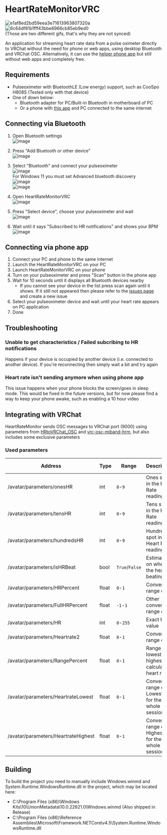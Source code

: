 # HeartRateMonitorVRC
![e1af8ed2bd59eea3e71613963807320a](https://github.com/user-attachments/assets/7edd955b-0d67-40cf-9ad3-17d99960ae6b)\
![6c64df81b1fff43bbe6966cb85eb9ed0](https://github.com/user-attachments/assets/577995e1-a97d-467e-ba65-c2b7d6b1e7f7)\
(Those are two different gifs, that's why they are not synced)

An application for streaming heart rate data from a pulse oximeter directly to VRChat without the need for phone or web apps, using desktop Bluetooth and VRChat OSC. Alternatively, it can use the [helper phone app](https://github.com/DangerKiddy/AndroidHeartRateMonitorVRC) but still without web apps and completely free.

## Requirements
- Pulseoximeter with BluetoothLE (Low energy) support, such as CooSpo H808S (Tested only with that device)
- One of down below:
  - Bluetooth adapter for PC/Built-in Bluetooth in motherboard of PC
  - Or a phone with [this app](https://github.com/DangerKiddy/AndroidHeartRateMonitorVRC) and PC connected to the same internet
  
## Connecting via Bluetooth
1. Open Bluetooth settings\
![image](https://github.com/user-attachments/assets/3b259898-fb43-4bc2-8c2b-a12200d68541)
2. Press "Add Bluetooth or other device"\
![image](https://github.com/user-attachments/assets/c98dfda8-ed66-41c8-9ebc-2fccf2b297db)
3. Select "Bluetooth" and connect your pulseoximeter\
![image](https://github.com/user-attachments/assets/27b27978-246f-4d32-a929-4e5cc1329226)
\
For Windows 11 you must set Advanced bluetooth discovery\
![image](https://github.com/user-attachments/assets/99cc838f-33c1-413e-bdb6-5b6bd0903a02)
\
![image](https://github.com/user-attachments/assets/b8689d3b-2438-49e4-b231-0220a1a053b8)
5. Open HeartRateMonitorVRC\
![image](https://github.com/user-attachments/assets/429bb415-a4cd-47a3-b802-13b7df5e4cb0)

6. Press "Select device", choose your pulseoximeter and wait\
![image](https://github.com/user-attachments/assets/e4c47c26-4a51-465c-b12e-dda8529ad2ce)
7. Wait until it says "Subscribed to HR notifications" and shows your BPM\
![image](https://github.com/user-attachments/assets/8e7f610d-4455-40b9-81c0-a023e755df69)

## Connecting via phone app
1. Connect your PC and phone to the same internet
2. Launch the HeartRateMonitorVRC on your PC
3. Launch HeartRateMonitorVRC on your phone
4. Turn on your pulseoximeter and press "Scan" button in the phone app
5. Wait for 10 seconds until it displays all Bluetooth devices nearby
   - If you cannot see your device in the list press scan again until it shows. If it still not appeared then please refer to the [issues page](https://github.com/DangerKiddy/HeartRateMonitorVRC/issues) and create a new issue
6. Select your pulseoximeter device and wait until your heart rate appears on PC application
7. Done

## Troubleshooting
### Unable to get characteristics / Failed subcribing to HR notifications
Happens if your device is occupied by another device (i.e. connected to another device). If you're reconnecting then simply wait a bit and try again
### Heart rate isn't sending anymore when using phone app
This issue happens when your phone blocks the screen/goes in sleep mode. This would be fixed in the future versions, but for now please find a way to keep your phone awake, such as enabling a 10 hour video

## Integrating with VRChat
HeartRateMonitor sends OSC messages to VRChat port (9000) using parameters from [HRtoVRChat_OSC](https://github.com/200Tigersbloxed/HRtoVRChat_OSC/blob/main/AvatarSetup.md#supported-parameters) and [vrc-osc-miband-hrm](https://github.com/vard88508/vrc-osc-miband-hrm), but also includes some exclusive parameters
### Used parameters
| Address | Type  | Range          | Description                                         | Is Exclusive |
| ------- |-------|----------------|-----------------------------------------------------| ----------- |
| /avatar/parameters/onesHR | int   | `0`-`9`        | Ones spot in the Heart Rate reading                 | &cross; |
| /avatar/parameters/tensHR | int   | `0`-`9`        | Tens spot in the Heart Rate reading                 | &cross; |
| /avatar/parameters/hundredsHR | int   | `0`-`9`        | Hundreds spot in the Heart Rate reading             | &cross; |
| /avatar/parameters/isHRBeat | bool  | `True`/`False` | Estimation on when the heart is beating             | &cross; |
| /avatar/parameters/HRPercent | float | `0`-`1`        | Converted range of HR                               | &cross; |
| /avatar/parameters/FullHRPercent | float | `-1`-`1`       | Other converted range of HR                         | &cross; |
| /avatar/parameters/HR | int   | `0`-`255`      | Exact HR value                                      | &cross; |
| /avatar/parameters/Heartrate2  | float | `0`-`1`        | Converted range of HR                               | &cross; |
|/avatar/parameters/RangePercent| float | `0`-`1`            | Range from lowest to highest calculated heart rate  |&cross;| 
| /avatar/parameters/HeartrateLowest  | float | `0`-`1`        | Converted range of Lowest HR for the whole session  | &check; |
| /avatar/parameters/HeartrateHighest  | float | `0`-`1`        | Converted range of Highest HR for the whole session | &check; |

## Building
To build the project you need to manually include Windows.winmd and System.Runtime.WindowsRuntime.dll in the project, which may be located here:
- C:\Program Files (x86)\Windows Kits\10\UnionMetadata\10.0.22621.0\Windows.winmd (Also shipped in Release)
- C:\Program Files (x86)\Reference Assemblies\Microsoft\Framework\.NETCore\v4.5\System.Runtime.WindowsRuntime.dll
